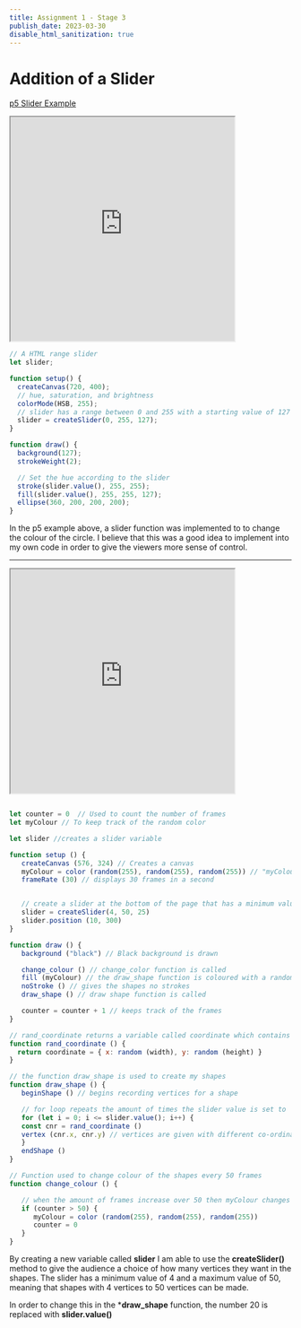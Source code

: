 ```yaml
---
title: Assignment 1 - Stage 3
publish_date: 2023-03-30
disable_html_sanitization: true
---
```


# Addition of a Slider

[p5 Slider Example](https://p5js.org/examples/hello-p5-interactivity-2.html)

<iframe width="400" height="400" src="https://editor.p5js.org/nthnphn/full/00ZT10IV9"></iframe>

```javascript 
// A HTML range slider
let slider;

function setup() {
  createCanvas(720, 400);
  // hue, saturation, and brightness
  colorMode(HSB, 255);
  // slider has a range between 0 and 255 with a starting value of 127
  slider = createSlider(0, 255, 127);
}

function draw() {
  background(127);
  strokeWeight(2);

  // Set the hue according to the slider
  stroke(slider.value(), 255, 255);
  fill(slider.value(), 255, 255, 127);
  ellipse(360, 200, 200, 200);
}
```

In the p5 example above, a slider function was implemented to to change the colour of the circle. I believe that this was a good idea to implement into my own code in order to give the viewers more sense of control.

---

<iframe width="400" height="400" src="https://editor.p5js.org/nthnphn/full/HhJEpVbaD"></iframe>

```javascript

let counter = 0  // Used to count the number of frames
let myColour // To keep track of the random color

let slider //creates a slider variable

function setup () {
   createCanvas (576, 324) // Creates a canvas 
   myColour = color (random(255), random(255), random(255)) // "myColour" is given a random colour
   frameRate (30) // displays 30 frames in a second


   // create a slider at the bottom of the page that has a minimum value of 4 and a maximum value of 50
   slider = createSlider(4, 50, 25) 
   slider.position (10, 300)
}

function draw () {
   background ("black") // Black background is drawn 

   change_colour () // change_color function is called
   fill (myColour) // the draw_shape function is coloured with a random colour
   noStroke () // gives the shapes no strokes
   draw_shape () // draw shape function is called

   counter = counter + 1 // keeps track of the frames
}

// rand_coordinate returns a variable called coordinate which contains a random (x, y) value within the canvas
function rand_coordinate () {
  return coordinate = { x: random (width), y: random (height) } 
}

// the function draw_shape is used to create my shapes
function draw_shape () { 
   beginShape () // begins recording vertices for a shape

   // for loop repeats the amount of times the slider value is set to 
   for (let i = 0; i <= slider.value(); i++) {
   const cnr = rand_coordinate ()
   vertex (cnr.x, cnr.y) // vertices are given with different co-ordinates from rand_coordinate
   }
   endShape ()
}

// Function used to change colour of the shapes every 50 frames
function change_colour () {

   // when the amount of frames increase over 50 then myColour changes into a different random colour and the counter resets to 0
   if (counter > 50) {
      myColour = color (random(255), random(255), random(255))
      counter = 0
   }
}

```

By creating a new variable called **slider** I am able to use the **createSlider()** method to give the audience a choice of how many vertices they want in the shapes. The slider has a minimum value of 4 and a maximum value of 50, meaning that shapes with 4 vertices to 50 vertices can be made. 

In order to change this in the ***draw_shape** function, the number 20 is replaced with **slider.value()**